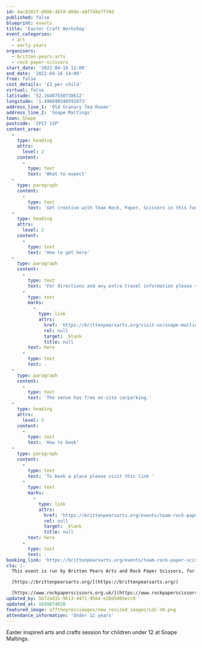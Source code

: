 ```yaml
---
id: 4ac83037-d080-467d-860e-a8f758e7f76d
published: false
blueprint: events
title: 'Easter Craft Workshop'
event_categories:
  - art
  - early-years
organisers:
  - britten-pears-arts
  - rock-paper-scissors
start_date: '2022-04-16 12:00'
end_date: '2022-04-16 14:00'
free: false
cost_details: '£3 per child'
virtual: false
latitude: '52.16407550738612'
longitude: '1.496699540592073'
address_line_1: 'Old Granary Tea Rooms'
address_line_2: 'Snape Maltings'
town: Snape
postcode: 'IP17 1SP'
content_area:
  -
    type: heading
    attrs:
      level: 2
    content:
      -
        type: text
        text: 'What to expect'
  -
    type: paragraph
    content:
      -
        type: text
        text: 'Get creative with Team Rock, Paper, Scissors in this fun 45-minute workshop. Bring your little one to learn new skills as they create Easter inspired paper crafts with Lulu and her team.'
  -
    type: heading
    attrs:
      level: 2
    content:
      -
        type: text
        text: 'How to get here'
  -
    type: paragraph
    content:
      -
        type: text
        text: 'For directions and any extra travel information please visit this link '
      -
        type: text
        marks:
          -
            type: link
            attrs:
              href: 'https://brittenpearsarts.org/visit-us/snape-maltings/getting-here'
              rel: null
              target: _blank
              title: null
        text: here
      -
        type: text
        text: .
  -
    type: paragraph
    content:
      -
        type: text
        text: 'The venue has free on-site carparking.'
  -
    type: heading
    attrs:
      level: 2
    content:
      -
        type: text
        text: 'How to book'
  -
    type: paragraph
    content:
      -
        type: text
        text: 'To book a place please visit this link '
      -
        type: text
        marks:
          -
            type: link
            attrs:
              href: 'https://brittenpearsarts.org/events/team-rock-paper-scissors'
              rel: null
              target: _blank
              title: null
        text: here
      -
        type: text
        text: .
booking_link: 'https://brittenpearsarts.org/events/team-rock-paper-scissors'
cta: |-
  This event is run by Britten Pears Arts and Rock Paper Scissors, for more information please get in touch via:

  [https://brittenpearsarts.org/](https://brittenpearsarts.org/)

  [https://www.rockpaperscissors.org.uk/](https://www.rockpaperscissors.org.uk/)
updated_by: 5b72ad31-9613-4471-9564-e28d5005ecc0
updated_at: 1649874828
featured_image: offthepressimages/new_resized_images/LGC-VA.png
attendance_information: 'Under 12 years'
---
```

Easter inspired arts and crafts session for children under 12 at Snape Maltings.